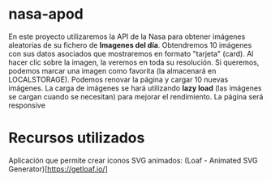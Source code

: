 # nasa-apod
En este proyecto utilizaremos la API de la Nasa para obtener imágenes aleatorias de su fichero de **Imagenes del día**. Obtendremos 10 imágenes con sus datos asociados que mostraremos en formato "tarjeta" (card). Al hacer clic sobre la imagen, la veremos en toda su resolución. Si queremos, podemos marcar una imagen como favorita (la almacenará en LOCALSTORAGE). Podemos renovar la página y cargar 10 nuevas imágenes. La carga de imágenes se hará utilizando **lazy load** (las imágenes se cargan cuando se necesitan) para mejorar el rendimiento. La página será responsive
# Recursos utilizados
Aplicación que permite crear iconos SVG animados: (Loaf - Animated SVG Generator)[https://getloaf.io/]